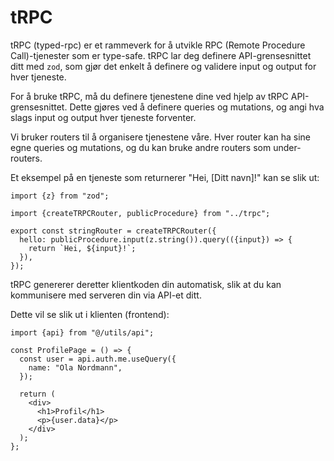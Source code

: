 # tRPC

tRPC (typed-rpc) er et rammeverk for å utvikle RPC (Remote Procedure Call)-tjenester som er type-safe. tRPC lar deg definere API-grensesnittet ditt med `zod`, som gjør det enkelt å definere og validere input og output for hver tjeneste.

For å bruke tRPC, må du definere tjenestene dine ved hjelp av tRPC API-grensesnittet. Dette gjøres ved å definere queries og mutations, og angi hva slags input og output hver tjeneste forventer.

Vi bruker routers til å organisere tjenestene våre. Hver router kan ha sine egne queries og mutations, og du kan bruke andre routers som under-routers.

Et eksempel på en tjeneste som returnerer "Hei, [Ditt navn]!" kan se slik ut:

```tsx
import {z} from "zod";

import {createTRPCRouter, publicProcedure} from "../trpc";

export const stringRouter = createTRPCRouter({
  hello: publicProcedure.input(z.string()).query(({input}) => {
    return `Hei, ${input}!`;
  }),
});
```

tRPC genererer deretter klientkoden din automatisk, slik at du kan kommunisere med serveren din via API-et ditt.

Dette vil se slik ut i klienten (frontend):

```tsx
import {api} from "@/utils/api";

const ProfilePage = () => {
  const user = api.auth.me.useQuery({
    name: "Ola Nordmann",
  });

  return (
    <div>
      <h1>Profil</h1>
      <p>{user.data}</p>
    </div>
  );
};
```
